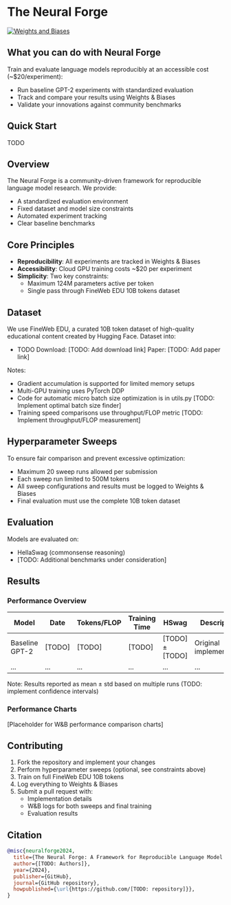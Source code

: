 # The Neural Forge
[![Weights and Biases](https://raw.githubusercontent.com/wandb/assets/main/wandb-github-badge-gradient.svg)](WANDB_PROJECT_LINK)

## What you can do with Neural Forge
Train and evaluate language models reproducibly at an accessible cost (~$20/experiment):
- Run baseline GPT-2 experiments with standardized evaluation
- Track and compare your results using Weights & Biases
- Validate your innovations against community benchmarks

## Quick Start
TODO

## Overview
The Neural Forge is a community-driven framework for reproducible language model research. We provide:
- A standardized evaluation environment
- Fixed dataset and model size constraints
- Automated experiment tracking
- Clear baseline benchmarks

## Core Principles
- **Reproducibility**: All experiments are tracked in Weights & Biases
- **Accessibility**: Cloud GPU training costs ~$20 per experiment
- **Simplicity**: Two key constraints:
  - Maximum 124M parameters active per token
  - Single pass through FineWeb EDU 10B tokens dataset

## Dataset
We use FineWeb EDU, a curated 10B token dataset of high-quality educational content created by Hugging Face.
Dataset into:
- TODO
Download: [TODO: Add download link]
Paper: [TODO: Add paper link]

Notes:
- Gradient accumulation is supported for limited memory setups
- Multi-GPU training uses PyTorch DDP
- Code for automatic micro batch size optimization is in utils.py [TODO: Implement optimal batch size finder]
- Training speed comparisons use throughput/FLOP metric [TODO: Implement throughput/FLOP measurement]

## Hyperparameter Sweeps
To ensure fair comparison and prevent excessive optimization:
- Maximum 20 sweep runs allowed per submission
- Each sweep run limited to 500M tokens
- All sweep configurations and results must be logged to Weights & Biases
- Final evaluation must use the complete 10B token dataset

## Evaluation
Models are evaluated on:
- HellaSwag (commonsense reasoning)
- [TODO: Additional benchmarks under consideration]

## Results
### Performance Overview
| Model | Date | Tokens/FLOP | Training Time | HSwag | Description |
|-------|------|-----------------|---------------|-------|-------------|
| Baseline GPT-2 | [TODO] | [TODO] | [TODO] | [TODO] ± [TODO] | Original implementation |
| ... | ... | ... | ... | ... | ... |

Note: Results reported as mean ± std based on multiple runs (TODO: implement confidence intervals)

### Performance Charts
[Placeholder for W&B performance comparison charts]

## Contributing
1. Fork the repository and implement your changes
2. Perform hyperparameter sweeps (optional, see constraints above)
3. Train on full FineWeb EDU 10B tokens
4. Log everything to Weights & Biases
5. Submit a pull request with:
   - Implementation details
   - W&B logs for both sweeps and final training
   - Evaluation results

## Citation
```bibtex
@misc{neuralforge2024,
  title={The Neural Forge: A Framework for Reproducible Language Model Research},
  author={[TODO: Authors]},
  year={2024},
  publisher={GitHub},
  journal={GitHub repository},
  howpublished={\url{https://github.com/[TODO: repository]}},
}
```